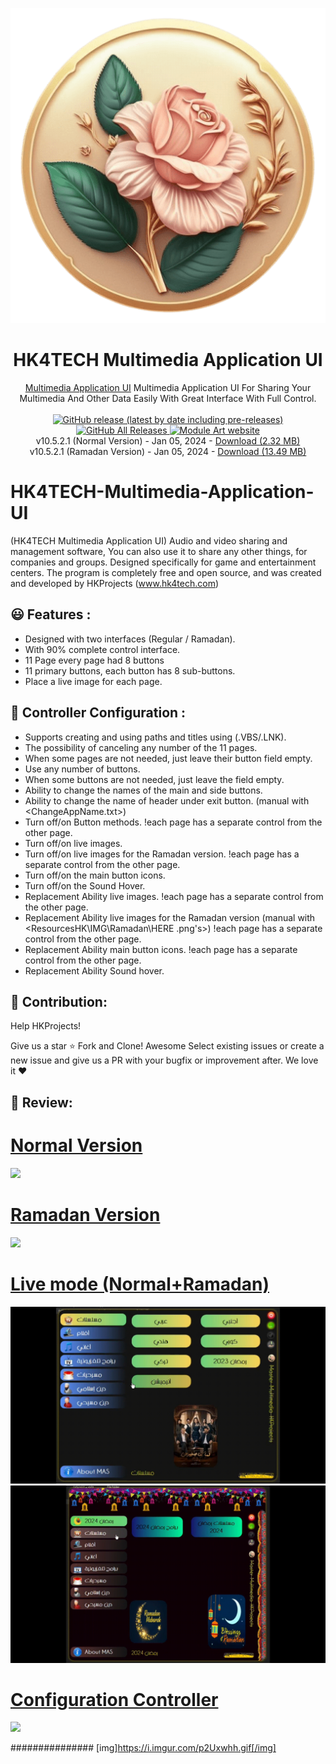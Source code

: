<p align="center">
  <img src="/Multimedia Application UI/_NewIconTrans.png">
</p>
<h1 align="center">HK4TECH Multimedia Application UI</h1>

<p align="center">
  <a href="https://hk4tech.com/home/Multimedia-Application-UI">Multimedia Application UI</a> Multimedia Application UI For Sharing Your Multimedia And Other Data Easily With Great Interface With Full Control.
  <br><br>
  <a href="https://github.com/AhmedNasserHK/Multimedia-Application-UI/releases">
    <img alt="GitHub release (latest by date including pre-releases)" src="https://img.shields.io/github/v/release/AhmedNasserHK/Multimedia-Application-UI?include_prereleases">
    <img alt="GitHub All Releases" src="https://img.shields.io/github/downloads/AhmedNasserHK/Multimedia-Application-UI/total">
  </a>
  <a href="https://hk4tech.com">
    <img alt="Module Art website" src="https://img.shields.io/badge/www-HKProjects-%2300BCD4">
  </a>
  <a href="https://hk4tech.com/home/Multimedia-Application-UI">
  </a>
  <br>
  v10.5.2.1 (Normal Version) - Jan 05, 2024 - <a href="https://github.com/AhmedNasserHK/Multimedia-Application-UI/releases/download/10.5.2.1/MA_UI-.Normal.7z">Download (2.32 MB)</a>
   <br>
  v10.5.2.1 (Ramadan Version) - Jan 05, 2024 - <a href="https://github.com/AhmedNasserHK/Multimedia-Application-UI/releases/download/10.5.2.1/MA_UI-.Ramadan.7z">Download (13.49 MB)</a>
  <br>

</p>

# HK4TECH-Multimedia-Application-UI
(HK4TECH Multimedia Application UI)
Audio and video sharing and management software, You can also use it to share any other things, for companies and groups. Designed specifically for game and entertainment centers. The program is completely free and open source, and was created and developed by HKProjects (www.hk4tech.com)

## 😃 Features :

* Designed with two interfaces (Regular / Ramadan).
* With 90% complete control interface.
* 11 Page every page had 8 buttons
* 11 primary buttons, each button has 8 sub-buttons.
* Place a live image for each page.

## 🔗 Controller Configuration :
* Supports creating and using paths and titles using (.VBS/.LNK).
* The possibility of canceling any number of the 11 pages.
* When some pages are not needed, just leave their button field empty.
* Use any number of buttons.
* When some buttons are not needed, just leave the field empty.
* Ability to change the names of the main and side buttons.
* Ability to change the name of header under exit button.  (manual with <ChangeAppName.txt>)
* Turn off/on Button methods. !each page has a separate control from the other page.
* Turn off/on live images.
* Turn off/on live images for the Ramadan version. !each page has a separate control from the other page.
* Turn off/on the main button icons.
* Turn off/on the Sound Hover.
* Replacement Ability live images. !each page has a separate control from the other page.
* Replacement Ability live images for the Ramadan version (manual with <ResourcesHK\IMG\Ramadan\HERE .png's>) !each page has a separate control from the other page.
* Replacement Ability main button icons. !each page has a separate control from the other page.
* Replacement Ability Sound hover.

## 🔨 Contribution:
Help HKProjects!

Give us a star ⭐
Fork and Clone! Awesome
Select existing issues or create a new issue and give us a PR with your bugfix or improvement after. We love it ❤

## 🔨 Review:
</a>
    <a href="https://hk4tech.com/home/Multimedia-Application-UI">
      <h1>Normal Version</h1>
    <img src="/Multimedia Application UI/Resources/SS/01_StockNormal.gif"> 
      <h1>Ramadan Version</h1>
    <img src="/Multimedia Application UI/Resources/SS/01_StockRamadan.gif"> 
    <h1>Live mode (Normal+Ramadan) </h1>
    <img src="/Multimedia Application UI/Resources/SS/02_LiveNormal.gif">
    <img src="/Multimedia Application UI/Resources/SS/02_LiveRamadan.gif">
      <h1>Configuration Controller</h1>
    <img src="/Multimedia Application UI/Resources/SS/03_Controller.gif">
</a>

###############
[img]https://i.imgur.com/p2Uxwhh.gif[/img]
